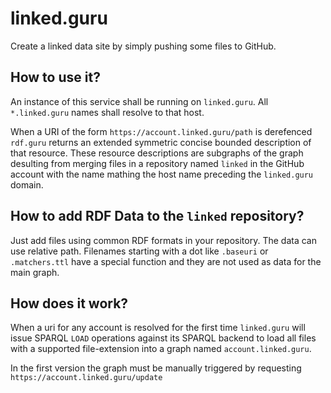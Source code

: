 # linked.guru

Create a linked data site by simply pushing some files to GitHub.

## How to use it?

An instance of this service shall be running on `linked.guru`. All `*.linked.guru` names shall resolve to that host.

When a URI of the form `https://account.linked.guru/path` is derefenced `rdf.guru` returns an extended symmetric concise bounded description of that resource. These resource descriptions are subgraphs of the graph desulting from merging files in a repository named `linked` in the GitHub account with the name mathing the host name preceding the `linked.guru` domain.

## How to add RDF Data to the `linked` repository?

Just add files using common RDF formats in your repository. The data can use relative path. Filenames starting with a dot like `.baseuri` or `.matchers.ttl` have a special function and they are not used as data for the main graph.

## How does it work?

When a uri for any account is resolved for the first time `linked.guru` will issue SPARQL `LOAD` operations against its SPARQL backend to load all files with a supported file-extension into a graph named `account.linked.guru`. 

In the first version the graph must be manually triggered by requesting `https://account.linked.guru/update`
